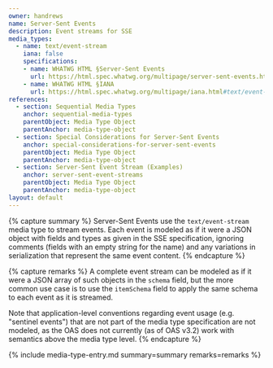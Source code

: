 ```yaml
---
owner: handrews
name: Server-Sent Events
description: Event streams for SSE
media_types:
  - name: text/event-stream
    iana: false
    specifications:
    - name: WHATWG HTML §Server-Sent Events
      url: https://html.spec.whatwg.org/multipage/server-sent-events.html#parsing-an-event-stream
    - name: WHATWG HTML §IANA
      url: https://html.spec.whatwg.org/multipage/iana.html#text/event-stream
references:
  - section: Sequential Media Types
    anchor: sequential-media-types
    parentObject: Media Type Object
    parentAnchor: media-type-object
  - section: Special Considerations for Server-Sent Events
    anchor: special-considerations-for-server-sent-events
    parentObject: Media Type Object
    parentAnchor: media-type-object
  - section: Server-Sent Event Stream (Examples)
    anchor: server-sent-event-streams
    parentObject: Media Type Object
    parentAnchor: media-type-object
layout: default
---
```


{% capture summary %}
Server-Sent Events use the `text/event-stream` media type to stream events.
Each event is modeled as if it were a JSON object with fields and types
as given in the SSE specification, ignoring comments (fields with an empty string for the name) and any variations in serialization that represent the same event content.
{% endcapture %}

{% capture remarks %}
A complete event stream can be modeled as if it were a JSON array of such objects in the `schema` field, but the more common use case is to use the `itemSchema` field to apply the same schema to each event as it is streamed.

Note that application-level conventions regarding event usage (e.g. "sentinel events") that are not part of the media type specification are not modeled, as the OAS does not currently (as of OAS v3.2) work with semantics above the media type level.
{% endcapture %}

{% include media-type-entry.md summary=summary remarks=remarks %}
